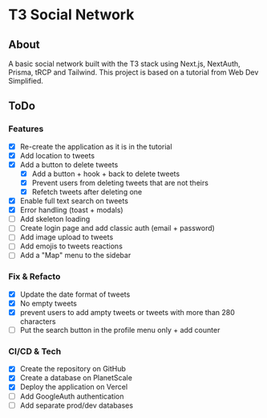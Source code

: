 # T3 Social Network

## About
A basic social network built with the T3 stack using Next.js, NextAuth, Prisma, tRCP and Tailwind. This project is based on a tutorial from Web Dev Simplified.

## ToDo

### Features 
- [x] Re-create the application as it is in the tutorial
- [x] Add location to tweets
- [x] Add a button to delete tweets
  - [x] Add a button + hook + back to delete tweets
  - [x] Prevent users from deleting tweets that are not theirs
  - [x] Refetch tweets after deleting one
- [x] Enable full text search on tweets
- [x] Error handling (toast + modals)
- [ ] Add skeleton loading
- [ ] Create login page and add classic auth (email + password)
- [ ] Add image upload to tweets
- [ ] Add emojis to tweets reactions
- [ ] Add a "Map" menu to the sidebar

### Fix & Refacto
- [x] Update the date format of tweets
- [x] No empty tweets
- [x] prevent users to add ampty tweets or tweets with more than 280 characters
- [ ] Put the search button in the profile menu only + add counter 

### CI/CD & Tech 
- [x] Create the repository on GitHub 
- [x] Create a database on PlanetScale
- [x] Deploy the application on Vercel 
- [ ] Add GoogleAuth authentication
- [ ] Add separate prod/dev databases